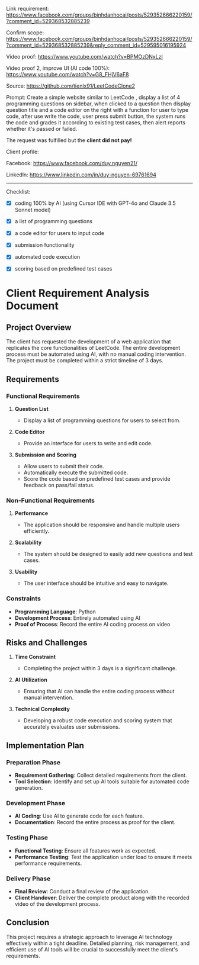 Link requirement: https://www.facebook.com/groups/binhdanhocai/posts/529352666220159/?comment_id=529368532885239

Confirm scope: https://www.facebook.com/groups/binhdanhocai/posts/529352666220159/?comment_id=529368532885239&reply_comment_id=529595016195924

Video proof: https://www.youtube.com/watch?v=BPMOzDNxLzI

Video proof 2, improve UI (AI code 100%): https://www.youtube.com/watch?v=G8_FHjV6aF8

Source: https://github.com/tienlx91/LeetCodeClone2

Prompt: Create a simple website similar to LeetCode , display a list of 4 programming questions on sidebar, when clicked to a question then display question title and a code editor on the right with a function for user to type code, after use write the code, user press submit button, the system runs the code and grades it according to existing test cases, then alert reports whether it's passed or failed.

The request was fulfilled but the **client did not pay!**

Client profile:

Facebook: https://www.facebook.com/duy.nguyen21/

Linkedln: https://www.linkedin.com/in/duy-nguyen-69761694

---

Checklist:

- [x] coding 100% by AI (using Cursor IDE with GPT-4o and Claude 3.5 Sonnet model)
- [x] a list of programming questions
- [x] a code editor for users to input code
- [x] submission functionality
- [x] automated code execution
- [x] scoring based on predefined test cases



# Client Requirement Analysis Document

## Project Overview

The client has requested the development of a web application that replicates the core functionalities of LeetCode. The entire development process must be automated using AI, with no manual coding intervention. The project must be completed within a strict timeline of 3 days.

## Requirements

### Functional Requirements

1. **Question List**
   - Display a list of programming questions for users to select from.

2. **Code Editor**
   - Provide an interface for users to write and edit code.

3. **Submission and Scoring**
   - Allow users to submit their code.
   - Automatically execute the submitted code.
   - Score the code based on predefined test cases and provide feedback on pass/fail status.

### Non-Functional Requirements

1. **Performance**
   - The application should be responsive and handle multiple users efficiently.

2. **Scalability**
   - The system should be designed to easily add new questions and test cases.

3. **Usability**
   - The user interface should be intuitive and easy to navigate.

### Constraints

- **Programming Language**: Python
- **Development Process**: Entirely automated using AI
- **Proof of Process**: Record the entire AI coding process on video

## Risks and Challenges

1. **Time Constraint**
   - Completing the project within 3 days is a significant challenge.

2. **AI Utilization**
   - Ensuring that AI can handle the entire coding process without manual intervention.

3. **Technical Complexity**
   - Developing a robust code execution and scoring system that accurately evaluates user submissions.

## Implementation Plan

### Preparation Phase

- **Requirement Gathering**: Collect detailed requirements from the client.
- **Tool Selection**: Identify and set up AI tools suitable for automated code generation.

### Development Phase

- **AI Coding**: Use AI to generate code for each feature.
- **Documentation**: Record the entire process as proof for the client.

### Testing Phase

- **Functional Testing**: Ensure all features work as expected.
- **Performance Testing**: Test the application under load to ensure it meets performance requirements.

### Delivery Phase

- **Final Review**: Conduct a final review of the application.
- **Client Handover**: Deliver the complete product along with the recorded video of the development process.

## Conclusion

This project requires a strategic approach to leverage AI technology effectively within a tight deadline. Detailed planning, risk management, and efficient use of AI tools will be crucial to successfully meet the client's requirements.
